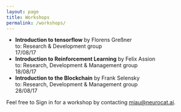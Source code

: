 ```yaml
---
layout: page
title: Workshops
permalink: /workshops/
---
```


- **Introduction to tensorflow** by Florens Greßner  
to: Research & Development group  
17/08/17
- **Introduction to Reinforcement Learning** by Felix Assion  
to: Research, Development & Management group  
18/08/17
- **Introduction to the Blockchain** by Frank Selensky  
to: Research, Development & Management group  
28/08/17


Feel free to Sign in for a workshop by contacting miau@neurocat.ai.
